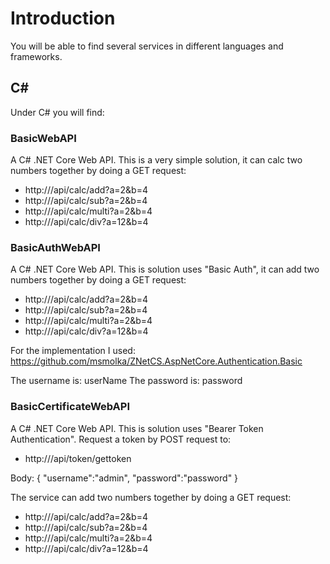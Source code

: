 # Introduction
You will be able to find several services in different languages and frameworks.

## C#
Under C# you will find:

### BasicWebAPI
A C# .NET Core Web API. This is a very simple solution, it can calc two numbers together by doing a GET request: 
* http://<path>/api/calc/add?a=2&b=4
* http://<path>/api/calc/sub?a=2&b=4
* http://<path>/api/calc/multi?a=2&b=4
* http://<path>/api/calc/div?a=12&b=4



### BasicAuthWebAPI
A C# .NET Core Web API. This is solution uses "Basic Auth", it can add two numbers together by doing a GET request: 
* http://<path>/api/calc/add?a=2&b=4
* http://<path>/api/calc/sub?a=2&b=4
* http://<path>/api/calc/multi?a=2&b=4
* http://<path>/api/calc/div?a=12&b=4

For the implementation I used: https://github.com/msmolka/ZNetCS.AspNetCore.Authentication.Basic

The username is: userName
The password is: password


### BasicCertificateWebAPI
A C# .NET Core Web API. This is solution uses "Bearer Token Authentication". Request a token by POST request to:
* http://<path>/api/token/gettoken

Body:
{
	"username":"admin",
	"password":"password"
}

The service can add two numbers together by doing a GET request: 
* http://<path>/api/calc/add?a=2&b=4
* http://<path>/api/calc/sub?a=2&b=4
* http://<path>/api/calc/multi?a=2&b=4
* http://<path>/api/calc/div?a=12&b=4
